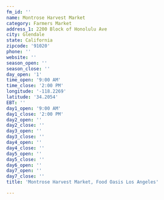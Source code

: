 ```yaml
---
fm_id: ''
name: Montrose Harvest Market
category: Farmers Market
address_1: 2200 Block of Honolulu Ave
city: Glendale
state: California
zipcode: '91020'
phone: ''
website: ''
season_open: ''
season_close: ''
day_open: '1'
time_open: '9:00 AM'
time_close: '2:00 PM'
longitude: '-118.2269'
latitude: '34.2054'
EBT: ''
day1_open: '9:00 AM'
day1_close: '2:00 PM'
day2_open: ''
day2_close: ''
day3_open: ''
day3_close: ''
day4_open: ''
day4_close: ''
day5_open: ''
day5_close: ''
day6_open: ''
day7_open: ''
day7_close: ''
title: 'Montrose Harvest Market, Food Oasis Los Angeles'

---
```

